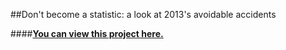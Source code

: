 ##Don't become a statistic: a look at 2013's avoidable accidents

####**<a href="http://alexpetralia.com/datablog/2015/9/24/dont-become-a-statistic-a-look-at-2013s-fatal-accidents" target="_blank">You can view this project here.</a>**